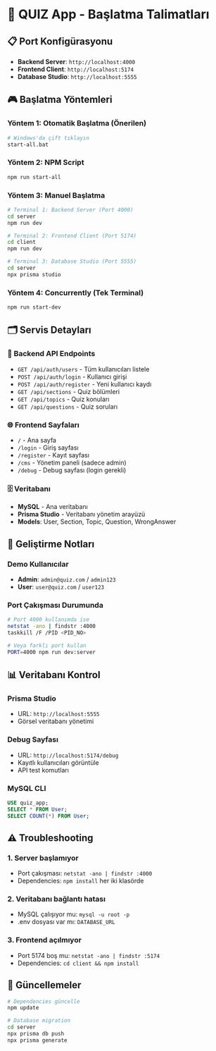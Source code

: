 # 🚀 QUIZ App - Başlatma Talimatları

## 📋 Port Konfigürasyonu

- **Backend Server**: `http://localhost:4000`
- **Frontend Client**: `http://localhost:5174`
- **Database Studio**: `http://localhost:5555`

## 🎮 Başlatma Yöntemleri

### Yöntem 1: Otomatik Başlatma (Önerilen)

```bash
# Windows'da çift tıklayın
start-all.bat
```

### Yöntem 2: NPM Script

```bash
npm run start-all
```

### Yöntem 3: Manuel Başlatma

```bash
# Terminal 1: Backend Server (Port 4000)
cd server
npm run dev

# Terminal 2: Frontend Client (Port 5174)
cd client
npm run dev

# Terminal 3: Database Studio (Port 5555)
cd server
npx prisma studio
```

### Yöntem 4: Concurrently (Tek Terminal)

```bash
npm run start-dev
```

## 🗂️ Servis Detayları

### 🔗 Backend API Endpoints

- `GET /api/auth/users` - Tüm kullanıcıları listele
- `POST /api/auth/login` - Kullanıcı girişi
- `POST /api/auth/register` - Yeni kullanıcı kaydı
- `GET /api/sections` - Quiz bölümleri
- `GET /api/topics` - Quiz konuları
- `GET /api/questions` - Quiz soruları

### 🌐 Frontend Sayfaları

- `/` - Ana sayfa
- `/login` - Giriş sayfası
- `/register` - Kayıt sayfası
- `/cms` - Yönetim paneli (sadece admin)
- `/debug` - Debug sayfası (login gerekli)

### 🗄️ Veritabanı

- **MySQL** - Ana veritabanı
- **Prisma Studio** - Veritabanı yönetim arayüzü
- **Models**: User, Section, Topic, Question, WrongAnswer

## 🔧 Geliştirme Notları

### Demo Kullanıcılar

- **Admin**: `admin@quiz.com` / `admin123`
- **User**: `user@quiz.com` / `user123`

### Port Çakışması Durumunda

```bash
# Port 4000 kullanımda ise
netstat -ano | findstr :4000
taskkill /F /PID <PID_NO>

# Veya farklı port kullan
PORT=4000 npm run dev:server
```

## 📊 Veritabanı Kontrol

### Prisma Studio

- URL: `http://localhost:5555`
- Görsel veritabanı yönetimi

### Debug Sayfası

- URL: `http://localhost:5174/debug`
- Kayıtlı kullanıcıları görüntüle
- API test komutları

### MySQL CLI

```sql
USE quiz_app;
SELECT * FROM User;
SELECT COUNT(*) FROM User;
```

## ⚠️ Troubleshooting

### 1. Server başlamıyor

- Port çakışması: `netstat -ano | findstr :4000`
- Dependencies: `npm install` her iki klasörde

### 2. Veritabanı bağlantı hatası

- MySQL çalışıyor mu: `mysql -u root -p`
- .env dosyası var mı: `DATABASE_URL`

### 3. Frontend açılmıyor

- Port 5174 boş mu: `netstat -ano | findstr :5174`
- Dependencies: `cd client && npm install`

## 🔄 Güncellemeler

```bash
# Dependencies güncelle
npm update

# Database migration
cd server
npx prisma db push
npx prisma generate
```
